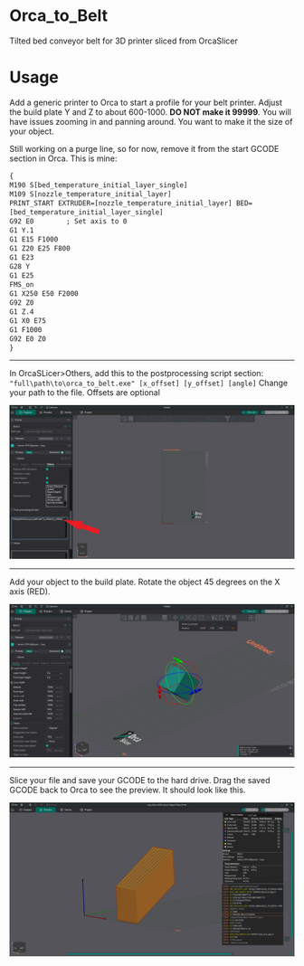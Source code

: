 # Orca_to_Belt
Tilted bed conveyor belt for 3D printer sliced from OrcaSlicer

# Usage

Add a generic printer to Orca to start a profile for your belt printer. Adjust the build plate Y and Z to about 600-1000. **DO NOT make it 99999**. You will have issues zooming in and panning around. You want to make it the size of your object.

Still working on a purge line, so for now, remove it from the start GCODE section in Orca. This is mine:
```
{
M190 S[bed_temperature_initial_layer_single]
M109 S[nozzle_temperature_initial_layer]
PRINT_START EXTRUDER=[nozzle_temperature_initial_layer] BED=[bed_temperature_initial_layer_single]
G92 E0        ; Set axis to 0
G1 Y.1
G1 E15 F1000
G1 Z20 E25 F800
G1 E23
G28 Y
G1 E25
FMS_on
G1 X250 E50 F2000
G92 Z0
G1 Z.4
G1 X0 E75 
G1 F1000
G92 E0 Z0
}
```

---

In OrcaSLicer>Others, add this to the postprocessing script section:
`"full\path\to\orca_to_belt.exe" [x_offset] [y_offset] [angle]`
Change your path to the file. Offsets are optional

![alt text](https://github.com/xboxhacker/Tilted-Bed-Conveyor/blob/master/images/postporcessing.png)

---

 Add your object to the build plate. Rotate the object 45 degrees on the X axis (RED).
 
 ![alt text](https://github.com/xboxhacker/Tilted-Bed-Conveyor/blob/master/images/rotate45d.png)

---

 Slice your file and save your GCODE to the hard drive.
 Drag the saved GCODE back to Orca to see the preview. It should look like this.
 
 ![alt text](https://github.com/xboxhacker/Tilted-Bed-Conveyor/blob/master/images/preview.png)
 

